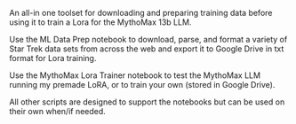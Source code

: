 An all-in one toolset for downloading and preparing training data before using it to train a Lora for the MythoMax 13b LLM.

Use the ML Data Prep notebook to download, parse, and format a variety of Star Trek data sets from across the web and export it to Google Drive in txt format for Lora training.

Use the MythoMax Lora Trainer notebook to test the MythoMax LLM running my premade LoRA, or to train your own (stored in Google Drive).

All other scripts are designed to support the notebooks but can be used on their own when/if needed.
